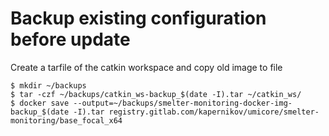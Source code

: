 # Backup existing configuration before update
Create a tarfile of the catkin workspace and copy old image to file
```shell
$ mkdir ~/backups
$ tar -czf ~/backups/catkin_ws-backup_$(date -I).tar ~/catkin_ws/
$ docker save --output=~/backups/smelter-monitoring-docker-img-backup_$(date -I).tar registry.gitlab.com/kapernikov/umicore/smelter-monitoring/base_focal_x64
```
